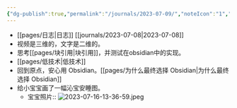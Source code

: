 ```yaml
---
{"dg-publish":true,"permalink":"/journals/2023-07-09/","noteIcon":"1","created":"2023-07-09T00:50:00.509+08:00","updated":""}
---
```


- [[pages/日志\|日志]] [[journals/2023-07-08\|2023-07-08]]
- 视频是三维的，文字是二维的。
- 思考[[pages/块引用\|块引用]]，并测试在obsidian中的实现。
- [[pages/低技术\|低技术]]
- 回到原点，安心用 Obsidian。[[pages/为什么最终选择 Obsidian\|为什么最终选择 Obsidian]]
- 给小宝宝画了一幅沁宝安睡图。
	- 宝宝照片:: ![2023-07-16-13-36-59.jpeg](/img/user/assets/2023-07-16-13-36-59.jpeg)